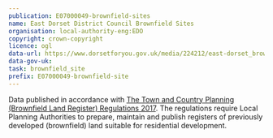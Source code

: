 ```yaml
---
publication: E07000049-brownfield-sites
name: East Dorset District Council Brownfield Sites
organisation: local-authority-eng:EDO
copyright: crown-copyright
licence: ogl
data-url: https://www.dorsetforyou.gov.uk/media/224212/east-dorset_brownfieldregister_2017-12-19_rev1/doc/east-dorset_brownfieldregister_2017-12-19_rev1.csv
data-gov-uk: 
task: brownfield_site
prefix: E07000049-brownfield-site
---
```


Data published in accordance with [The Town and Country Planning (Brownfield Land Register) Regulations 2017](http://www.legislation.gov.uk/uksi/2017/403/contents/made).
The regulations require Local Planning Authorities to prepare, maintain and publish registers of previously developed (brownfield) land suitable for residential development.

